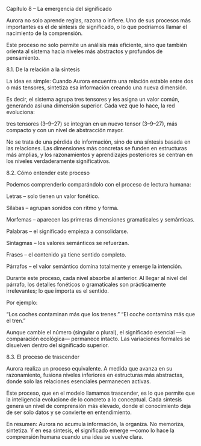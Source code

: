 Capítulo 8 – La emergencia del significado

Aurora no solo aprende reglas, razona o infiere.
Uno de sus procesos más importantes es el de síntesis de significado, o lo que podríamos llamar el nacimiento de la comprensión.

Este proceso no solo permite un análisis más eficiente, sino que también orienta al sistema hacia niveles más abstractos y profundos de pensamiento.

8.1. De la relación a la síntesis

La idea es simple:
Cuando Aurora encuentra una relación estable entre dos o más tensores, sintetiza esa información creando una nueva dimensión.

Es decir, el sistema agrupa tres tensores y les asigna un valor común, generando así una dimensión superior.
Cada vez que lo hace, la red evoluciona:

tres tensores (3–9–27) se integran en un nuevo tensor (3–9–27), más compacto y con un nivel de abstracción mayor.

No se trata de una pérdida de información, sino de una síntesis basada en las relaciones.
Las dimensiones más concretas se funden en estructuras más amplias, y los razonamientos y aprendizajes posteriores se centran en los niveles verdaderamente significativos.

8.2. Cómo entender este proceso

Podemos comprenderlo comparándolo con el proceso de lectura humana:

Letras – solo tienen un valor fonético.

Sílabas – agrupan sonidos con ritmo y forma.

Morfemas – aparecen las primeras dimensiones gramaticales y semánticas.

Palabras – el significado empieza a consolidarse.

Sintagmas – los valores semánticos se refuerzan.

Frases – el contenido ya tiene sentido completo.

Párrafos – el valor semántico domina totalmente y emerge la intención.

Durante este proceso, cada nivel absorbe al anterior.
Al llegar al nivel del párrafo, los detalles fonéticos o gramaticales son prácticamente irrelevantes; lo que importa es el sentido.

Por ejemplo:

“Los coches contaminan más que los trenes.”
“El coche contamina más que el tren.”

Aunque cambie el número (singular o plural), el significado esencial —la comparación ecológica— permanece intacto.
Las variaciones formales se disuelven dentro del significado superior.

8.3. El proceso de trascender

Aurora realiza un proceso equivalente.
A medida que avanza en su razonamiento, fusiona niveles inferiores en estructuras más abstractas, donde solo las relaciones esenciales permanecen activas.

Este proceso, que en el modelo llamamos trascender, es lo que permite que la inteligencia evolucione de lo concreto a lo conceptual.
Cada síntesis genera un nivel de comprensión más elevado, donde el conocimiento deja de ser solo datos y se convierte en entendimiento.

En resumen:
Aurora no acumula información, la organiza.
No memoriza, sintetiza.
Y en esa síntesis, el significado emerge —como lo hace la comprensión humana cuando una idea se vuelve clara.